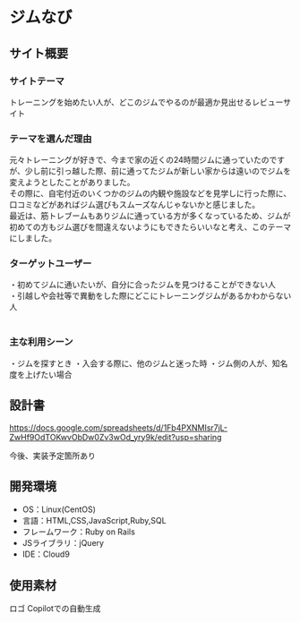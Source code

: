# ジムなび

## サイト概要
### サイトテーマ
トレーニングを始めたい人が、どこのジムでやるのが最適か見出せるレビューサイト 
​
### テーマを選んだ理由
元々トレーニングが好きで、今まで家の近くの24時間ジムに通っていたのですが、少し前に引っ越した際、前に通ってたジムが新しい家からは遠いのでジムを変えようとしたことがありました。<br>
その際に、自宅付近のいくつかのジムの内観や施設などを見学しに行った際に、口コミなどがあればジム選びもスムーズなんじゃないかと感じました。<br>
最近は、筋トレブームもありジムに通っている方が多くなっているため、ジムが初めての方もジム選びを間違えないようにもできたらいいなと考え、このテーマにしました。<br>

### ターゲットユーザー
・初めてジムに通いたいが、自分に合ったジムを見つけることができない人<br>
・引越しや会社等で異動をした際にどこにトレーニングジムがあるかわからない人<br>
​
### 主な利用シーン
・ジムを探すとき
・入会する際に、他のジムと迷った時
・ジム側の人が、知名度を上げたい場合
​
## 設計書
https://docs.google.com/spreadsheets/d/1Fb4PXNMIsr7jL-ZwHf9OdTOKwvObDw0Zv3wOd_yry9k/edit?usp=sharing

今後、実装予定箇所あり
​
## 開発環境
- OS：Linux(CentOS)
- 言語：HTML,CSS,JavaScript,Ruby,SQL
- フレームワーク：Ruby on Rails
- JSライブラリ：jQuery
- IDE：Cloud9
​
## 使用素材
ロゴ Copilotでの自動生成
<!-- - アプリケーションの実装に使用したgem/bootstrapのリファレンスなどの記載は不要です。 -->
<!-- - 使用しない場合は、使用素材の項目をREADMEから削除してください。 -->
<!-- - 架空の団体・題材を前提にポートフォリオを制作する場合、下記のテンプレートを当項目内に記載しましょう。 -->
<!-- 【テンプレート】 -->
<!-- 著作権を考慮し、架空のデータを扱う予定です。 -->
<!-- なお今後、実在するデータを利用する際には、事前に著作権保持者と契約を結んだ上で利用します。 -->
